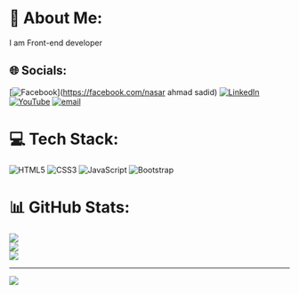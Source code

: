 # 💫 About Me:
I am Front-end developer


## 🌐 Socials:
[![Facebook](https://img.shields.io/badge/Facebook-%231877F2.svg?logo=Facebook&logoColor=white)](https://facebook.com/nasar ahmad sadid) [![LinkedIn](https://img.shields.io/badge/LinkedIn-%230077B5.svg?logo=linkedin&logoColor=white)](https://linkedin.com/in/https://www.linkedin.com/in/nasar-ahmad-sadid-07b349352) [![YouTube](https://img.shields.io/badge/YouTube-%23FF0000.svg?logo=YouTube&logoColor=white)](https://youtube.com/@weblearn) [![email](https://img.shields.io/badge/Email-D14836?logo=gmail&logoColor=white)](mailto:sadidnasarahmad20@gmail.com) 

# 💻 Tech Stack:
![HTML5](https://img.shields.io/badge/html5-%23E34F26.svg?style=for-the-badge&logo=html5&logoColor=white) ![CSS3](https://img.shields.io/badge/css3-%231572B6.svg?style=for-the-badge&logo=css3&logoColor=white) ![JavaScript](https://img.shields.io/badge/javascript-%23323330.svg?style=for-the-badge&logo=javascript&logoColor=%23F7DF1E) ![Bootstrap](https://img.shields.io/badge/bootstrap-%238511FA.svg?style=for-the-badge&logo=bootstrap&logoColor=white)
# 📊 GitHub Stats:
![](https://github-readme-stats.vercel.app/api?username=NasarAhmadSadid20&theme=dark&hide_border=false&include_all_commits=false&count_private=false)<br/>
![](https://nirzak-streak-stats.vercel.app/?user=NasarAhmadSadid20&theme=dark&hide_border=false)<br/>
![](https://github-readme-stats.vercel.app/api/top-langs/?username=NasarAhmadSadid20&theme=dark&hide_border=false&include_all_commits=false&count_private=false&layout=compact)

---
[![](https://visitcount.itsvg.in/api?id=NasarAhmadSadid20&icon=0&color=0)](https://visitcount.itsvg.in)

<!-- Proudly created with GPRM ( https://gprm.itsvg.in ) -->
